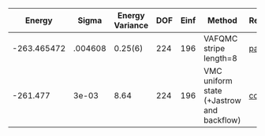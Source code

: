 | Energy      | Sigma   | Energy Variance | DOF | Einf | Method                                                       | Reference |
|-------------|---------|-----------------|-----|------|--------------------------------------------------------------|-----------|
| -263.465472 | .004608 | 0.25(6)         | 224 | 196  | VAFQMC stripe length=8                                       | [paper](https://journals.aps.org/prb/abstract/10.1103/PhysRevB.107.115133) |
| -261.477    | 3e-03   | 8.64            | 224 | 196  | VMC uniform state (+Jastrow and backflow)                    | [code](https://github.com/varbench/methods/blob/main/scripts/Hubbard/square_256_P_112_4/VMC-uniform/vmc_hubbard.sh) |
